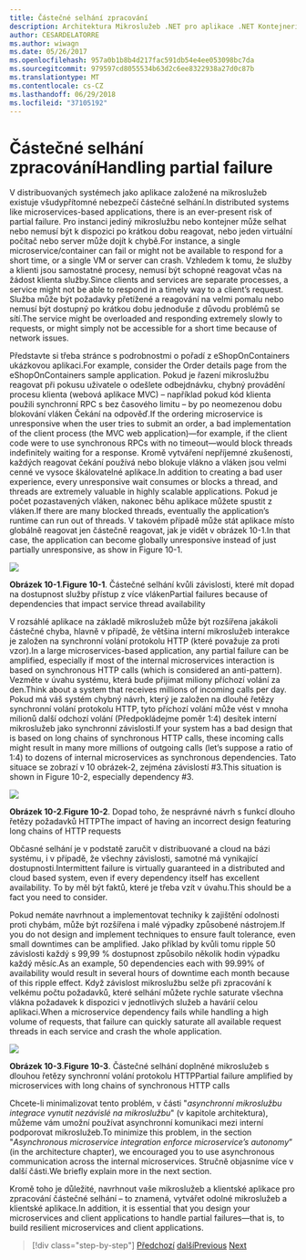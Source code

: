 ```yaml
---
title: Částečné selhání zpracování
description: Architektura Mikroslužeb .NET pro aplikace .NET Kontejnerizované | Částečné selhání zpracování
author: CESARDELATORRE
ms.author: wiwagn
ms.date: 05/26/2017
ms.openlocfilehash: 957a0b1b8b4d217fac591db54e4ee053098bc7da
ms.sourcegitcommit: 979597cd8055534b63d2c6ee8322938a27d0c87b
ms.translationtype: MT
ms.contentlocale: cs-CZ
ms.lasthandoff: 06/29/2018
ms.locfileid: "37105192"
---
```

# <a name="handling-partial-failure"></a><span data-ttu-id="74965-103">Částečné selhání zpracování</span><span class="sxs-lookup"><span data-stu-id="74965-103">Handling partial failure</span></span>

<span data-ttu-id="74965-104">V distribuovaných systémech jako aplikace založené na mikroslužeb existuje všudypřítomné nebezpečí částečné selhání.</span><span class="sxs-lookup"><span data-stu-id="74965-104">In distributed systems like microservices-based applications, there is an ever-present risk of partial failure.</span></span> <span data-ttu-id="74965-105">Pro instanci jediný mikroslužbu nebo kontejner může selhat nebo nemusí být k dispozici po krátkou dobu reagovat, nebo jeden virtuální počítač nebo server může dojít k chybě.</span><span class="sxs-lookup"><span data-stu-id="74965-105">For instance, a single microservice/container can fail or might not be available to respond for a short time, or a single VM or server can crash.</span></span> <span data-ttu-id="74965-106">Vzhledem k tomu, že služby a klienti jsou samostatné procesy, nemusí být schopné reagovat včas na žádost klienta služby.</span><span class="sxs-lookup"><span data-stu-id="74965-106">Since clients and services are separate processes, a service might not be able to respond in a timely way to a client’s request.</span></span> <span data-ttu-id="74965-107">Služba může být požadavky přetížené a reagování na velmi pomalu nebo nemusí být dostupný po krátkou dobu jednoduše z důvodu problémů se sítí.</span><span class="sxs-lookup"><span data-stu-id="74965-107">The service might be overloaded and responding extremely slowly to requests, or might simply not be accessible for a short time because of network issues.</span></span>

<span data-ttu-id="74965-108">Představte si třeba stránce s podrobnostmi o pořadí z eShopOnContainers ukázkovou aplikaci.</span><span class="sxs-lookup"><span data-stu-id="74965-108">For example, consider the Order details page from the eShopOnContainers sample application.</span></span> <span data-ttu-id="74965-109">Pokud je řazení mikroslužbu reagovat při pokusu uživatele o odešlete odbejdnávku, chybný provádění procesu klienta (webová aplikace MVC) – například pokud kód klienta použili synchronní RPC s bez časového limitu – by po neomezenou dobu blokování vláken Čekání na odpověď.</span><span class="sxs-lookup"><span data-stu-id="74965-109">If the ordering microservice is unresponsive when the user tries to submit an order, a bad implementation of the client process (the MVC web application)—for example, if the client code were to use synchronous RPCs with no timeout—would block threads indefinitely waiting for a response.</span></span> <span data-ttu-id="74965-110">Kromě vytváření nepříjemné zkušenosti, každých reagovat čekání používá nebo blokuje vlákno a vláken jsou velmi cenné ve vysoce škálovatelné aplikace.</span><span class="sxs-lookup"><span data-stu-id="74965-110">In addition to creating a bad user experience, every unresponsive wait consumes or blocks a thread, and threads are extremely valuable in highly scalable applications.</span></span> <span data-ttu-id="74965-111">Pokud je počet pozastavených vláken, nakonec běhu aplikace můžete spustit z vláken.</span><span class="sxs-lookup"><span data-stu-id="74965-111">If there are many blocked threads, eventually the application’s runtime can run out of threads.</span></span> <span data-ttu-id="74965-112">V takovém případě může stát aplikace místo globálně reagovat jen částečně reagovat, jak je vidět v obrázek 10-1.</span><span class="sxs-lookup"><span data-stu-id="74965-112">In that case, the application can become globally unresponsive instead of just partially unresponsive, as show in Figure 10-1.</span></span>

![](./media/image1.png)

<span data-ttu-id="74965-113">**Obrázek 10-1**.</span><span class="sxs-lookup"><span data-stu-id="74965-113">**Figure 10-1**.</span></span> <span data-ttu-id="74965-114">Částečné selhání kvůli závislosti, které mít dopad na dostupnost služby přístup z více vláken</span><span class="sxs-lookup"><span data-stu-id="74965-114">Partial failures because of dependencies that impact service thread availability</span></span>

<span data-ttu-id="74965-115">V rozsáhlé aplikace na základě mikroslužeb může být rozšířena jakákoli částečné chyba, hlavně v případě, že většina interní mikroslužeb interakce je založen na synchronní volání protokolu HTTP (které považuje za proti vzor).</span><span class="sxs-lookup"><span data-stu-id="74965-115">In a large microservices-based application, any partial failure can be amplified, especially if most of the internal microservices interaction is based on synchronous HTTP calls (which is considered an anti-pattern).</span></span> <span data-ttu-id="74965-116">Vezměte v úvahu systému, která bude přijímat miliony příchozí volání za den.</span><span class="sxs-lookup"><span data-stu-id="74965-116">Think about a system that receives millions of incoming calls per day.</span></span> <span data-ttu-id="74965-117">Pokud má váš systém chybný návrh, který je založen na dlouhé řetězy synchronní volání protokolu HTTP, tyto příchozí volání může vést v mnoha milionů další odchozí volání (Předpokládejme poměr 1:4) desítek interní mikroslužeb jako synchronní závislosti.</span><span class="sxs-lookup"><span data-stu-id="74965-117">If your system has a bad design that is based on long chains of synchronous HTTP calls, these incoming calls might result in many more millions of outgoing calls (let’s suppose a ratio of 1:4) to dozens of internal microservices as synchronous dependencies.</span></span> <span data-ttu-id="74965-118">Tato situace se zobrazí v 10 obrázek-2, zejména závislostí \#3.</span><span class="sxs-lookup"><span data-stu-id="74965-118">This situation is shown in Figure 10-2, especially dependency \#3.</span></span>

![](./media/image2.png)

<span data-ttu-id="74965-119">**Obrázek 10-2**.</span><span class="sxs-lookup"><span data-stu-id="74965-119">**Figure 10-2**.</span></span> <span data-ttu-id="74965-120">Dopad toho, že nesprávné návrh s funkcí dlouho řetězy požadavků HTTP</span><span class="sxs-lookup"><span data-stu-id="74965-120">The impact of having an incorrect design featuring long chains of HTTP requests</span></span>

<span data-ttu-id="74965-121">Občasné selhání je v podstatě zaručit v distribuované a cloud na bázi systému, i v případě, že všechny závislosti, samotné má vynikající dostupnosti.</span><span class="sxs-lookup"><span data-stu-id="74965-121">Intermittent failure is virtually guaranteed in a distributed and cloud based system, even if every dependency itself has excellent availability.</span></span> <span data-ttu-id="74965-122">To by měl být faktů, které je třeba vzít v úvahu.</span><span class="sxs-lookup"><span data-stu-id="74965-122">This should be a fact you need to consider.</span></span>

<span data-ttu-id="74965-123">Pokud nemáte navrhnout a implementovat techniky k zajištění odolnosti proti chybám, může být rozšířena i malé výpadky způsobené nástrojem.</span><span class="sxs-lookup"><span data-stu-id="74965-123">If you do not design and implement techniques to ensure fault tolerance, even small downtimes can be amplified.</span></span> <span data-ttu-id="74965-124">Jako příklad by kvůli tomu ripple 50 závislosti každý s 99,99 % dostupnost způsobilo několik hodin výpadku každý měsíc.</span><span class="sxs-lookup"><span data-stu-id="74965-124">As an example, 50 dependencies each with 99.99% of availability would result in several hours of downtime each month because of this ripple effect.</span></span> <span data-ttu-id="74965-125">Když závislost mikroslužbu selže při zpracování k velkému počtu požadavků, které selhání můžete rychle saturate všechna vlákna požadavek k dispozici v jednotlivých služeb a havárií celou aplikaci.</span><span class="sxs-lookup"><span data-stu-id="74965-125">When a microservice dependency fails while handling a high volume of requests, that failure can quickly saturate all available request threads in each service and crash the whole application.</span></span>

![](./media/image3.png)

<span data-ttu-id="74965-126">**Obrázek 10-3**.</span><span class="sxs-lookup"><span data-stu-id="74965-126">**Figure 10-3**.</span></span> <span data-ttu-id="74965-127">Částečné selhání doplněné mikroslužeb s dlouhou řetězy synchronní volání protokolu HTTP</span><span class="sxs-lookup"><span data-stu-id="74965-127">Partial failure amplified by microservices with long chains of synchronous HTTP calls</span></span>

<span data-ttu-id="74965-128">Chcete-li minimalizovat tento problém, v části "*asynchronní mikroslužbu integrace vynutit nezávislé na mikroslužbu*" (v kapitole architektura), můžeme vám umožní používat asynchronní komunikaci mezi interní podporovat mikroslužeb.</span><span class="sxs-lookup"><span data-stu-id="74965-128">To minimize this problem, in the section "*Asynchronous microservice integration enforce microservice’s autonomy*” (in the architecture chapter), we encouraged you to use asynchronous communication across the internal microservices.</span></span> <span data-ttu-id="74965-129">Stručně objasníme více v další části.</span><span class="sxs-lookup"><span data-stu-id="74965-129">We briefly explain more in the next section.</span></span>

<span data-ttu-id="74965-130">Kromě toho je důležité, navrhnout vaše mikroslužeb a klientské aplikace pro zpracování částečné selhání – to znamená, vytvářet odolné mikroslužeb a klientské aplikace.</span><span class="sxs-lookup"><span data-stu-id="74965-130">In addition, it is essential that you design your microservices and client applications to handle partial failures—that is, to build resilient microservices and client applications.</span></span>


>[!div class="step-by-step"]
<span data-ttu-id="74965-131">[Předchozí](index.md)
[další](partial-failure-strategies.md)</span><span class="sxs-lookup"><span data-stu-id="74965-131">[Previous](index.md)
[Next](partial-failure-strategies.md)</span></span>
